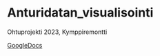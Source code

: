 # Anturidatan_visualisointi
Ohtuprojekti 2023, Kymppiremontti

[GoogleDocs](https://docs.google.com/document/d/1QX5531UtGSlKvD8sWsybSA-4EVealks38i76uw9FWWU/edit?usp=sharing)

